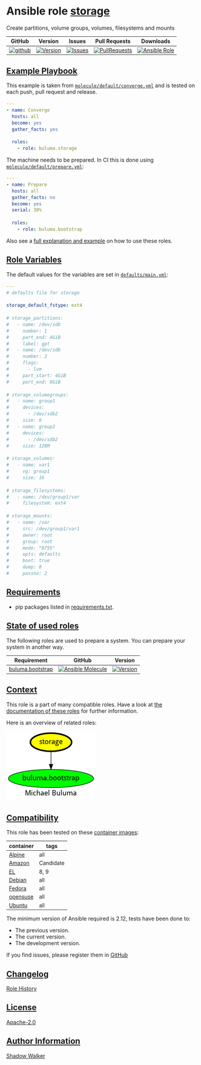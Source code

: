 # Ansible role [storage](https://galaxy.ansible.com/ui/standalone/roles/buluma/storage/documentation)

Create partitions, volume groups, volumes, filesystems and mounts

|GitHub|Version|Issues|Pull Requests|Downloads|
|------|-------|------|-------------|---------|
|[![github](https://github.com/buluma/ansible-role-storage/actions/workflows/molecule.yml/badge.svg)](https://github.com/buluma/ansible-role-storage/actions/workflows/molecule.yml)|[![Version](https://img.shields.io/github/release/buluma/ansible-role-storage.svg)](https://github.com/buluma/ansible-role-storage/releases/)|[![Issues](https://img.shields.io/github/issues/buluma/ansible-role-storage.svg)](https://github.com/buluma/ansible-role-storage/issues/)|[![PullRequests](https://img.shields.io/github/issues-pr-closed-raw/buluma/ansible-role-storage.svg)](https://github.com/buluma/ansible-role-storage/pulls/)|[![Ansible Role](https://img.shields.io/ansible/role/d/buluma/storage)](https://galaxy.ansible.com/ui/standalone/roles/buluma/storage/documentation)|

## [Example Playbook](#example-playbook)

This example is taken from [`molecule/default/converge.yml`](https://github.com/buluma/ansible-role-storage/blob/master/molecule/default/converge.yml) and is tested on each push, pull request and release.

```yaml
---
- name: Converge
  hosts: all
  become: yes
  gather_facts: yes

  roles:
    - role: buluma.storage
```

The machine needs to be prepared. In CI this is done using [`molecule/default/prepare.yml`](https://github.com/buluma/ansible-role-storage/blob/master/molecule/default/prepare.yml):

```yaml
---
- name: Prepare
  hosts: all
  gather_facts: no
  become: yes
  serial: 30%

  roles:
    - role: buluma.bootstrap
```

Also see a [full explanation and example](https://buluma.github.io/how-to-use-these-roles.html) on how to use these roles.

## [Role Variables](#role-variables)

The default values for the variables are set in [`defaults/main.yml`](https://github.com/buluma/ansible-role-storage/blob/master/defaults/main.yml):

```yaml
---
# defaults file for storage

storage_default_fstype: ext4

# storage_partitions:
#   - name: /dev/sdb
#     number: 1
#     part_end: 4GiB
#     label: gpt
#   - name: /dev/sdb
#     number: 2
#     flags:
#       - lvm
#     part_start: 4GiB
#     part_end: 8GiB

# storage_volumegroups:
#   - name: group1
#     devices:
#       - /dev/sdb2
#     size: 8
#   - name: group2
#     devices:
#       - /dev/sdb2
#     size: 128M

# storage_volumes:
#   - name: var1
#     vg: group1
#     size: 16

# storage_filesystems:
#   - name: /dev/group1/var
#     filesystem: ext4

# storage_mounts:
#   - name: /var
#     src: /dev/group1/var1
#     owner: root
#     group: root
#     mode: "0755"
#     opts: defaults
#     boot: true
#     dump: 0
#     passno: 2
```

## [Requirements](#requirements)

- pip packages listed in [requirements.txt](https://github.com/buluma/ansible-role-storage/blob/master/requirements.txt).

## [State of used roles](#state-of-used-roles)

The following roles are used to prepare a system. You can prepare your system in another way.

| Requirement | GitHub | Version |
|-------------|--------|--------|
|[buluma.bootstrap](https://galaxy.ansible.com/buluma/bootstrap)|[![Ansible Molecule](https://github.com/buluma/ansible-role-bootstrap/actions/workflows/molecule.yml/badge.svg)](https://github.com/buluma/ansible-role-bootstrap/actions/workflows/molecule.yml)|[![Version](https://img.shields.io/github/release/buluma/ansible-role-bootstrap.svg)](https://github.com/shadowwalker/ansible-role-bootstrap)|

## [Context](#context)

This role is a part of many compatible roles. Have a look at [the documentation of these roles](https://buluma.github.io/) for further information.

Here is an overview of related roles:

![dependencies](https://raw.githubusercontent.com/buluma/ansible-role-storage/png/requirements.png "Dependencies")

## [Compatibility](#compatibility)

This role has been tested on these [container images](https://hub.docker.com/u/buluma):

|container|tags|
|---------|----|
|[Alpine](https://hub.docker.com/r/buluma/alpine)|all|
|[Amazon](https://hub.docker.com/r/buluma/amazonlinux)|Candidate|
|[EL](https://hub.docker.com/r/buluma/enterpriselinux)|8, 9|
|[Debian](https://hub.docker.com/r/buluma/debian)|all|
|[Fedora](https://hub.docker.com/r/buluma/fedora)|all|
|[opensuse](https://hub.docker.com/r/buluma/opensuse)|all|
|[Ubuntu](https://hub.docker.com/r/buluma/ubuntu)|all|

The minimum version of Ansible required is 2.12, tests have been done to:

- The previous version.
- The current version.
- The development version.

If you find issues, please register them in [GitHub](https://github.com/buluma/ansible-role-storage/issues)

## [Changelog](#changelog)

[Role History](https://github.com/buluma/ansible-role-storage/blob/master/CHANGELOG.md)

## [License](#license)

[Apache-2.0](https://github.com/buluma/ansible-role-storage/blob/master/LICENSE)

## [Author Information](#author-information)

[Shadow Walker](https://buluma.github.io/)

